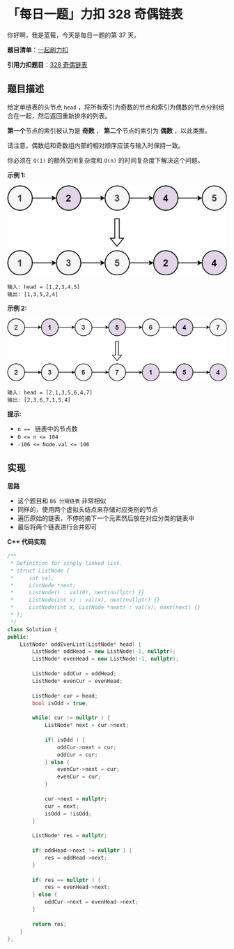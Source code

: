 # 「每日一题」力扣 328 奇偶链表

你好啊，我是蓝莓，今天是每日一题的第 37 天。

**题目清单**：[一起刷力扣](https://blueberry-universe.cn/lc/index.html)

**引用力扣题目**：[328 奇偶链表](https://leetcode.cn/problems/odd-even-linked-list/description/)





## 题目描述

给定单链表的头节点 `head` ，将所有索引为奇数的节点和索引为偶数的节点分别组合在一起，然后返回重新排序的列表。

**第一个**节点的索引被认为是 **奇数** ， **第二个**节点的索引为 **偶数** ，以此类推。

请注意，偶数组和奇数组内部的相对顺序应该与输入时保持一致。

你必须在 `O(1)` 的额外空间复杂度和 `O(n)` 的时间复杂度下解决这个问题。

 

**示例 1:**

![img](content.assets/oddeven-linked-list.jpg)

```
输入: head = [1,2,3,4,5]
输出: [1,3,5,2,4]
```

**示例 2:**

![img](content.assets/oddeven2-linked-list.jpg)

```
输入: head = [2,1,3,5,6,4,7]
输出: [2,3,6,7,1,5,4]
```

 

**提示:**

- `n == ` 链表中的节点数
- `0 <= n <= 104`
- `-106 <= Node.val <= 106`





## 实现

**思路**

- 这个题目和 `86 分隔链表` 非常相似
- 同样的，使用两个虚拟头结点来存储对应类别的节点
- 遍历原始的链表，不停的摘下一个元素然后放在对应分类的链表中
- 最后将两个链表进行合并即可





**C++ 代码实现**

```c++
/**
 * Definition for singly-linked list.
 * struct ListNode {
 *     int val;
 *     ListNode *next;
 *     ListNode() : val(0), next(nullptr) {}
 *     ListNode(int x) : val(x), next(nullptr) {}
 *     ListNode(int x, ListNode *next) : val(x), next(next) {}
 * };
 */
class Solution {
public:
    ListNode* oddEvenList(ListNode* head) {
        ListNode* oddHead = new ListNode(-1, nullptr);
        ListNode* evenHead = new ListNode(-1, nullptr);

        ListNode* oddCur = oddHead;
        ListNode* evenCur = evenHead;

        ListNode* cur = head;
        bool isOdd = true;

        while( cur != nullptr ) {
            ListNode* next = cur->next;

            if( isOdd ) {
                oddCur->next = cur;
                oddCur = cur;
            } else {
                evenCur->next = cur;
                evenCur = cur;
            }

            cur->next = nullptr;
            cur = next;
            isOdd = !isOdd;
        }

        ListNode* res = nullptr;

        if( oddHead->next != nullptr ) {
            res = oddHead->next;
        }

        if( res == nullptr ) {
            res = evenHead->next;
        } else {
            oddCur->next = evenHead->next;
        }

        return res;
    }
};
```

